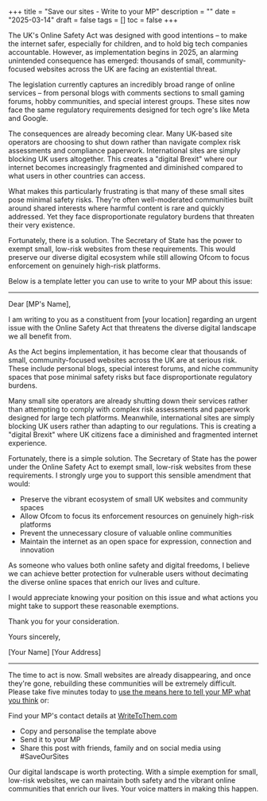 +++
title = "Save our sites - Write to your MP"
description = ""
date = "2025-03-14"
draft = false
tags = []
toc = false
+++

The UK's Online Safety Act was designed with good intentions – to make the internet safer, especially for children, and to hold big tech companies accountable. However, as implementation begins in 2025, an alarming unintended consequence has emerged: thousands of small, community-focused websites across the UK are facing an existential threat.

The legislation currently captures an incredibly broad range of online services – from personal blogs with comments sections to small gaming forums, hobby communities, and special interest groups. These sites now face the same regulatory requirements designed for tech ogre's like Meta and Google.

The consequences are already becoming clear. Many UK-based site operators are choosing to shut down rather than navigate complex risk assessments and compliance paperwork. International sites are simply blocking UK users altogether. This creates a "digital Brexit" where our internet becomes increasingly fragmented and diminished compared to what users in other countries can access.

What makes this particularly frustrating is that many of these small sites pose minimal safety risks. They're often well-moderated communities built around shared interests where harmful content is rare and quickly addressed. Yet they face disproportionate regulatory burdens that threaten their very existence.

Fortunately, there is a solution. The Secretary of State has the power to exempt small, low-risk websites from these requirements. This would preserve our diverse digital ecosystem while still allowing Ofcom to focus enforcement on genuinely high-risk platforms.

Below is a template letter you can use to write to your MP about this issue:

---


Dear [MP's Name],

I am writing to you as a constituent from [your location] regarding an urgent issue with the Online Safety Act that threatens the diverse digital landscape we all benefit from.

As the Act begins implementation, it has become clear that thousands of small, community-focused websites across the UK are at serious risk. These include personal blogs, special interest forums, and niche community spaces that pose minimal safety risks but face disproportionate regulatory burdens.

Many small site operators are already shutting down their services rather than attempting to comply with complex risk assessments and paperwork designed for large tech platforms. Meanwhile, international sites are simply blocking UK users rather than adapting to our regulations. This is creating a "digital Brexit" where UK citizens face a diminished and fragmented internet experience.

Fortunately, there is a simple solution. The Secretary of State has the power under the Online Safety Act to exempt small, low-risk websites from these requirements. I strongly urge you to support this sensible amendment that would:

* Preserve the vibrant ecosystem of small UK websites and community spaces
* Allow Ofcom to focus its enforcement resources on genuinely high-risk platforms
* Prevent the unnecessary closure of valuable online communities
* Maintain the internet as an open space for expression, connection and innovation

As someone who values both online safety and digital freedoms, I believe we can achieve better protection for vulnerable users without decimating the diverse online spaces that enrich our lives and culture.

I would appreciate knowing your position on this issue and what actions you might take to support these reasonable exemptions.

Thank you for your consideration.

Yours sincerely,

[Your Name]
[Your Address]

---

The time to act is now. Small websites are already disappearing, and once they're gone, rebuilding these communities will be extremely difficult. Please take five minutes today to [use the means here to tell your MP what you think](https://action.openrightsgroup.org/save-our-sites-write-your-mp) or:

Find your MP's contact details at [WriteToThem.com](https://www.writetothem.com/)

* Copy and personalise the template above
* Send it to your MP
* Share this post with friends, family and on social media using #SaveOurSites

Our digital landscape is worth protecting. With a simple exemption for small, low-risk websites, we can maintain both safety and the vibrant online communities that enrich our lives. Your voice matters in making this happen.